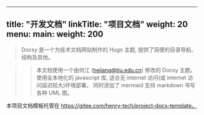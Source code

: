 
---
title: "开发文档"
linkTitle: "项目文档"
weight: 20
menu:
  main:
    weight: 200
---

> Docsy 是一个为技术文档网站制作的 Hugo 主题, 提供了简便的目录导航、结构及其他。

> >本文档使用一个由何江 (hejiang@tju.edu.cn) 修改的 Docsy 主题。 使用全本地化的 javascript 库, 适合无 internet 访问(或 internet 访问延迟较大)环境部署。 同时添加了 mermaid 支持 markdown 书写各种 UML 图。

本项目文档模板托管在 https://gitee.com/henry-tech/project-docs-template。


